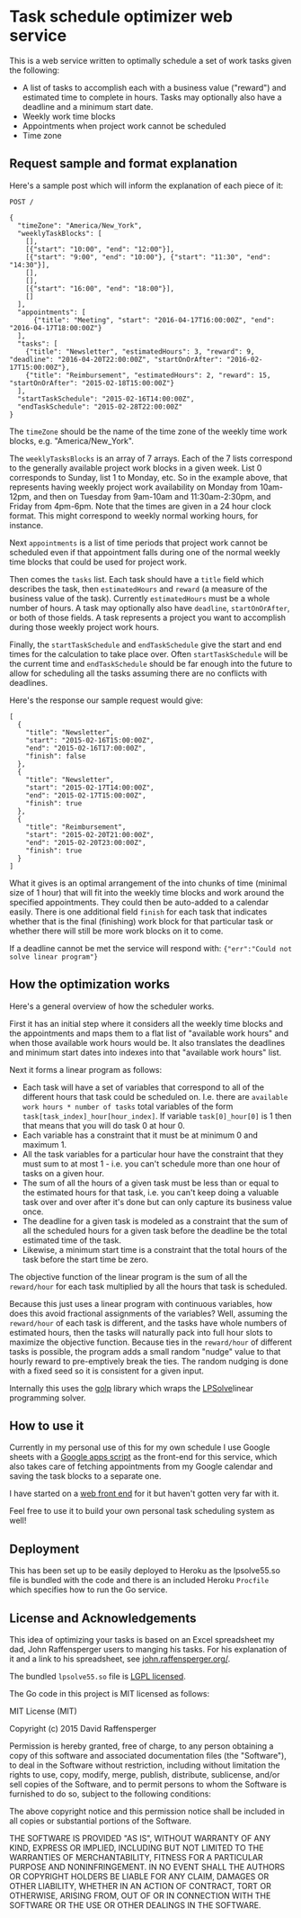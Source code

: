# Task schedule optimizer web service

This is a web service written to optimally schedule a set of work tasks
given the following:
- A list of tasks to accomplish each with a business value ("reward") and
  estimated time to complete in hours. Tasks may optionally also have a deadline
  and a minimum start date.
- Weekly work time blocks
- Appointments when project work cannot be scheduled
- Time zone

## Request sample and format explanation

Here's a sample post which will inform the explanation of each piece of it:

```
POST /

{
  "timeZone": "America/New_York",
  "weeklyTaskBlocks": [
    [],
    [{"start": "10:00", "end": "12:00"}],
    [{"start": "9:00", "end": "10:00"}, {"start": "11:30", "end": "14:30"}],
    [],
    [],
    [{"start": "16:00", "end": "18:00"}],
    []
  ],
  "appointments": [
      {"title": "Meeting", "start": "2016-04-17T16:00:00Z", "end": "2016-04-17T18:00:00Z"}
  ],
  "tasks": [
    {"title": "Newsletter", "estimatedHours": 3, "reward": 9, "deadline": "2016-04-20T22:00:00Z", "startOnOrAfter": "2016-02-17T15:00:00Z"},
    {"title": "Reimbursement", "estimatedHours": 2, "reward": 15, "startOnOrAfter": "2015-02-18T15:00:00Z"}
  ],
  "startTaskSchedule": "2015-02-16T14:00:00Z",
  "endTaskSchedule": "2015-02-28T22:00:00Z"
}
```

The `timeZone` should be the name of the time zone of the weekly time work
blocks, e.g. "America/New_York".

The `weeklyTasksBlocks` is an array of 7 arrays. Each of the 7 lists correspond
to the generally available project work blocks in a given week. List 0
corresponds to Sunday, list 1 to Monday, etc. So in the example above, that
represents having weekly project work availability on Monday from 10am-12pm, and
then on Tuesday from 9am-10am and 11:30am-2:30pm, and Friday from 4pm-6pm. Note
that the times are given in a 24 hour clock format. This might correspond to
weekly normal working hours, for instance.

Next `appointments` is a list of time periods that project work cannot be
scheduled even if that appointment falls during one of the normal weekly time
blocks that could be used for project work.

Then comes the `tasks` list. Each task should have a `title` field which
describes the task, then `estimatedHours` and `reward` (a measure of the
business value of the task). Currently `estimatedHours` must be a whole number
of hours. A task may optionally also have `deadline`,
`startOnOrAfter`, or both of those fields. A task represents a project you want
to accomplish during those weekly project work hours.

Finally, the `startTaskSchedule` and `endTaskSchedule` give the start and end
times for the calculation to take place over. Often `startTaskSchedule` will be
the current time and `endTaskSchedule` should be far enough into the future to
allow for scheduling all the tasks assuming there are no conflicts with
deadlines.

Here's the response our sample request would give:
```
[
  {
    "title": "Newsletter",
    "start": "2015-02-16T15:00:00Z",
    "end": "2015-02-16T17:00:00Z",
    "finish": false
  },
  {
    "title": "Newsletter",
    "start": "2015-02-17T14:00:00Z",
    "end": "2015-02-17T15:00:00Z",
    "finish": true
  },
  {
    "title": "Reimbursement",
    "start": "2015-02-20T21:00:00Z",
    "end": "2015-02-20T23:00:00Z",
    "finish": true
  }
]
```

What it gives is an optimal arrangement of the into chunks of time (minimal size
of 1 hour) that will fit into the weekly time blocks and work around the
specified appointments. They could then be auto-added to a calendar easily.
There is one additional field `finish` for each task that indicates whether that
is the final (finishing) work block for that particular task or whether there
will still be more work blocks on it to come.

If a deadline cannot be met the service will respond with:
`{"err":"Could not solve linear program"}`

## How the optimization works

Here's a general overview of how the scheduler works.

First it has an initial step where it considers all the weekly time blocks and
the appointments and maps them to a flat list of "available work hours" and when
those available work hours would be. It also translates the deadlines and
minimum start dates into indexes into that "available work hours" list.

Next it forms a linear program as follows:
- Each task will have a set of variables that correspond to all of the different
  hours that task could be scheduled on. I.e. there are
  `available work hours * number of tasks` total variables of the form
  `task[task_index]_hour[hour_index]`. If variable `task[0]_hour[0]` is 1 then
  that means that you will do task 0 at hour 0.
- Each variable has a constraint that it must be at minimum 0 and maximum 1.
- All the task variables for a particular hour have the constraint that they
  must sum to at most 1 - i.e. you can't schedule more than one hour of tasks on
  a given hour.
- The sum of all the hours of a given task must be less than or equal to the
  estimated hours for that task, i.e. you can't keep doing a valuable task over
  and over after it's done but can only capture its business value once.
- The deadline for a given task is modeled as a constraint that the sum of all
  the scheduled hours for a given task before the deadline be the total
  estimated time of the task.
- Likewise, a minimum start time is a constraint that the total hours of the
  task before the start time be zero.

The objective function of the linear program is the sum of all the `reward/hour`
for each task multiplied by all the hours that task is scheduled.

Because this just uses a linear program with continuous variables, how does this
avoid fractional assignments of the variables? Well, assuming the `reward/hour`
of each task is different, and the tasks have whole numbers of estimated hours,
then the tasks will naturally pack into full hour slots to maximize the
objective function. Because ties in the `reward/hour` of different tasks is
possible, the program adds a small random "nudge" value to that hourly reward to
pre-emptively break the ties. The random nudging is done with a fixed seed so it
is consistent for a given input.

Internally this uses the [golp](https://github.com/draffensperger/golp) library
which wraps the [LPSolve](http://lpsolve.sourceforge.net/5.5/)linear programming
solver.

## How to use it

Currently in my personal use of this for my own schedule I use Google sheets
with a [Google apps script](https://gist.github.com/draffensperger/039ca1834b03cb49c551eaa34d5abb7c) as the front-end for this service, which also
takes care of fetching appointments from my Google calendar and saving the task
blocks to a separate one.

I have started on a [web front end](https://github.com/draffensperger/wizweek)
for it but haven't gotten very far with it.

Feel free to use it to build your own personal task scheduling system as well!

## Deployment

This has been set up to be easily deployed to Heroku as the lpsolve55.so file is
bundled with the code and there is an included Heroku `Procfile` which specifies
how to run the Go service.

## License and Acknowledgements

This idea of optimizing your tasks is based on an Excel spreadsheet my dad, John
Raffensperger users to manging his tasks. For his explanation of it and a link
to his spreadsheet, see [john.raffensperger.org/](http://john.raffensperger.org/).

The bundled `lpsolve55.so` file is [LGPL licensed](http://lpsolve.sourceforge.net/5.0/LGPL.htm).

The Go code in this project is MIT licensed as follows:

MIT License (MIT)

Copyright (c) 2015 David Raffensperger

Permission is hereby granted, free of charge, to any person obtaining a copy of this software and associated documentation files (the "Software"), to deal in the Software without restriction, including without limitation the rights to use, copy, modify, merge, publish, distribute, sublicense, and/or sell copies of the Software, and to permit persons to whom the Software is furnished to do so, subject to the following conditions:

The above copyright notice and this permission notice shall be included in all copies or substantial portions of the Software.

THE SOFTWARE IS PROVIDED "AS IS", WITHOUT WARRANTY OF ANY KIND, EXPRESS OR IMPLIED, INCLUDING BUT NOT LIMITED TO THE WARRANTIES OF MERCHANTABILITY, FITNESS FOR A PARTICULAR PURPOSE AND NONINFRINGEMENT. IN NO EVENT SHALL THE AUTHORS OR COPYRIGHT HOLDERS BE LIABLE FOR ANY CLAIM, DAMAGES OR OTHER LIABILITY, WHETHER IN AN ACTION OF CONTRACT, TORT OR OTHERWISE, ARISING FROM, OUT OF OR IN CONNECTION WITH THE SOFTWARE OR THE USE OR OTHER DEALINGS IN THE SOFTWARE.
